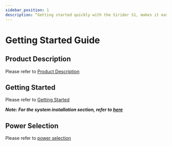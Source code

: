 ```yaml
---
sidebar_position: 1
description: “Getting started quickly with the Sirider S1, makes it easy to get started and explore its features.”
---
```


# Getting Started Guide

## Product Description

Please refer to [Product Description](../../getting-started/introduction)

## Getting Started

Please refer to [Getting Started](../../getting-started/quick-start)

***Note: For the system installation section, refer to [here](./install-os)***

## Power Selection

Please refer to [power selection](../../getting-started/power-supply)
